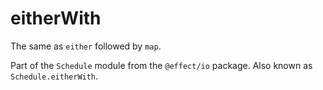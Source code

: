 # eitherWith

The same as `either` followed by `map`.

Part of the `Schedule` module from the `@effect/io` package. Also known as `Schedule.eitherWith`.
